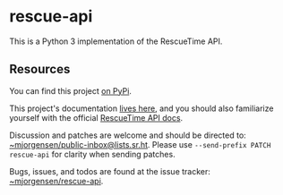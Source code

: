 # rescue-api

This is a Python 3 implementation of the RescueTime API.

## Resources

You can find this project [on PyPi][pypi].

This project's documentation [lives here][unofficial], and you should also
familiarize yourself with the official [RescueTime API docs][official].

Discussion and patches are welcome and should be directed to:
[~mjorgensen/public-inbox@lists.sr.ht][list]. Please use `--send-prefix PATCH
rescue-api` for clarity when sending patches. 

Bugs, issues, and todos are found at the issue tracker:
[~mjorgensen/rescue-api][todo].

[official]: https://www.rescuetime.com/anapi/setup/documentation
[unofficial]: https://man.sr.ht/~mjorgensen/rescue-api/
[todo]: https://todo.sr.ht/%7Emjorgensen/rescue-api
[pypi]: https://pypi.org/project/rescue-api/
[list]: https://lists.sr.ht/~mjorgensen/public-inbox

